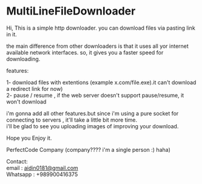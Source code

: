 # MultiLineFileDownloader

Hi, This is a simple http downloader.
you can download files via pasting link in it.

the main difference from other downloaders is that it uses all yor internet available network interfaces.
so, it gives you a faster speed for downloading.

features:

1- download files with extentions (example x.com/file.exe).it can't download a redirect link for now)  
2- pause / resume , if the web server doesn't support pause/resume, it won't download  
  
  
  
i'm gonna add all other features.but since i'm using a pure socket for connecting to servers , it'll take a little bit more time.  
i'll be glad to see you uploading images of improving your download.


Hope you Enjoy it.


PerfectCode Company (company???? i'm a single person :) haha)


Contact:  
email : aidin0181@gmail.com  
Whatsapp : +989900416375



